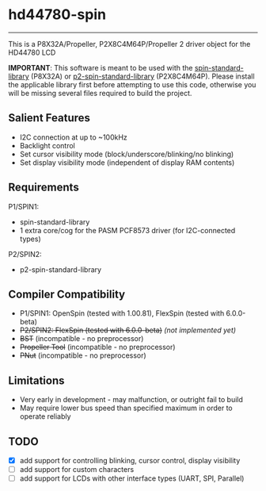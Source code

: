 # hd44780-spin 
--------------

This is a P8X32A/Propeller, P2X8C4M64P/Propeller 2 driver object for the HD44780 LCD

**IMPORTANT**: This software is meant to be used with the [spin-standard-library](https://github.com/avsa242/spin-standard-library) (P8X32A) or [p2-spin-standard-library](https://github.com/avsa242/p2-spin-standard-library) (P2X8C4M64P). Please install the applicable library first before attempting to use this code, otherwise you will be missing several files required to build the project.

## Salient Features

* I2C connection at up to ~100kHz
* Backlight control
* Set cursor visibility mode (block/underscore/blinking/no blinking)
* Set display visibility mode (independent of display RAM contents)

## Requirements

P1/SPIN1:
* spin-standard-library
* 1 extra core/cog for the PASM PCF8573 driver (for I2C-connected types)

P2/SPIN2:
* p2-spin-standard-library

## Compiler Compatibility

* P1/SPIN1: OpenSpin (tested with 1.00.81), FlexSpin (tested with 6.0.0-beta)
* ~~P2/SPIN2: FlexSpin (tested with 6.0.0-beta)~~ _(not implemented yet)_
* ~~BST~~ (incompatible - no preprocessor)
* ~~Propeller Tool~~ (incompatible - no preprocessor)
* ~~PNut~~ (incompatible - no preprocessor)

## Limitations

* Very early in development - may malfunction, or outright fail to build
* May require lower bus speed than specified maximum in order to operate reliably

## TODO

- [x] add support for controlling blinking, cursor control, display visibility
- [ ] add support for custom characters
- [ ] add support for LCDs with other interface types (UART, SPI, Parallel)
